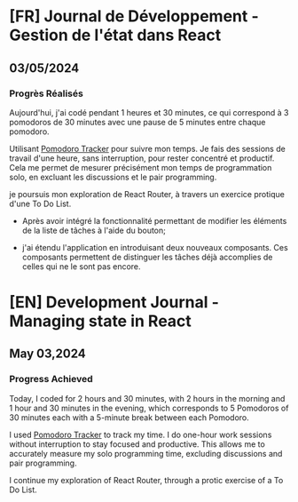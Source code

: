 # [FR] Journal de Développement - Gestion de l'état dans React

## 03/05/2024

### Progrès Réalisés

Aujourd'hui, j'ai codé pendant 1 heures et 30 minutes, ce qui correspond à 3 pomodoros de 30 minutes avec une pause de 5 minutes entre chaque pomodoro.

Utilisant [Pomodoro Tracker](https://pomodoro-tracker.com/) pour suivre mon temps. Je fais des sessions de travail d'une heure, sans interruption, pour rester concentré et productif. Cela me permet de mesurer précisément mon temps de programmation solo, en excluant les discussions et le pair programming.

je poursuis mon exploration de React Router, à travers un exercice protique d'une To Do List.

- Après avoir intégré la fonctionnalité permettant de modifier les éléments de la liste de tâches à l'aide du bouton;

- j'ai étendu l'application en introduisant deux nouveaux composants. Ces composants permettent de distinguer les tâches déjà accomplies de celles qui ne le sont pas encore.

# [EN] Development Journal - Managing state in React

## May 03,2024

### Progress Achieved

Today, I coded for 2 hours and 30 minutes, with 2 hours in the morning and 1 hour and 30 minutes in the evening, which corresponds to 5 Pomodoros of 30 minutes each with a 5-minute break between each Pomodoro.

I used [Pomodoro Tracker](https://pomodoro-tracker.com/) to track my time. I do one-hour work sessions without interruption to stay focused and productive. This allows me to accurately measure my solo programming time, excluding discussions and pair programming.

I continue my exploration of React Router, through a protic exercise of a To Do List.
